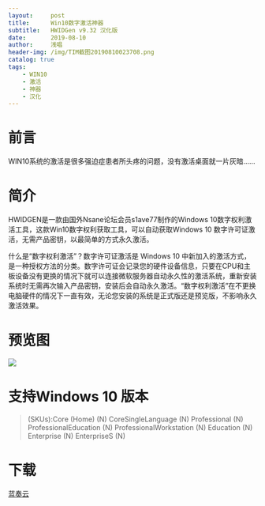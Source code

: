 ```yaml
---
layout:     post
title:      Win10数字激活神器
subtitle:   HWIDGen v9.32 汉化版
date:       2019-08-10
author:     浅唱
header-img: /img/TIM截图20190810023708.png
catalog: true
tags:
    - WIN10
    - 激活
    - 神器
    - 汉化
---
```

# 前言
WIN10系统的激活是很多强迫症患者所头疼的问题，没有激活桌面就一片灰暗……

# 简介
HWIDGEN是一款由国外Nsane论坛会员s1ave77制作的Windows 10数字权利激活工具，这款Win10数字权利获取工具，可以自动获取Windows 10 数字许可证激活，无需产品密钥，以最简单的方式永久激活。 

什么是“数字权利激活”？数字许可证激活是 Windows 10 中新加入的激活方式，是一种授权方法的分类。数字许可证会记录您的硬件设备信息，只要在CPU和主板设备没有更换的情况下就可以连接微软服务器自动永久性的激活系统，重新安装系统时无需再次输入产品密钥，安装后会自动永久激活。“数字权利激活”在不更换电脑硬件的情况下一直有效，无论您安装的系统是正式版还是预览版，不影响永久激活效果。 
# 预览图
![](http://www.zdfans.com/wp-content/uploads/2018/05/HWIDGen_CN.jpg)

# 支持Windows 10 版本
> (SKUs):Core (Home) (N)
>CoreSingleLanguage (N)
>Professional (N)
>ProfessionalEducation (N)
>ProfessionalWorkstation (N)
>Education (N)
>Enterprise (N)
>EnterpriseS (N) 

# 下载
[蓝奏云](https://www.lanzous.com/i13231a)